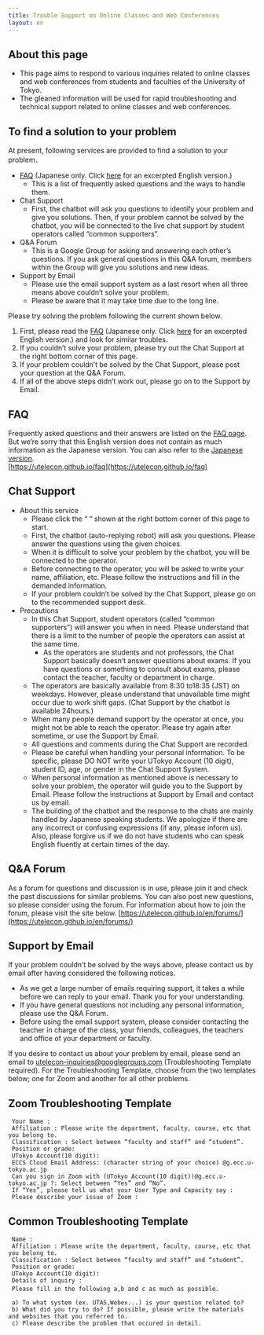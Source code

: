 ```yaml
---
title: Trouble Support on Online Classes and Web Conferences
layout: en
---
```

## About this page
* This page aims to respond to various inquiries related to online classes and web conferences from students and faculties of the University of Tokyo. 
* The gleaned information will be used for rapid troubleshooting and technical support related to online classes and web conferences. 

## To find a solution to your problem
At present, following services are provided to find a solution to your problem．

* [FAQ](https://utelecon.github.io/faq) (Japanese only. Click [here](https://utelecon.github.io/en/faq/) for an excerpted English version.)
  * This is a list of frequently asked questions and the ways to handle them.
* Chat Support
  * First, the chatbot will ask you questions to identify your problem and give you solutions. Then, if your problem cannot be solved by the chatbot, you will be connected to the live chat support by student operators called “common supporters”. 
* Q&A Forum
  * This is a Google Group for asking and answering each other’s questions. If you ask general questions in this Q&A forum, members within the Group will give you solutions and new ideas. 
* Support by Email
  * Please use the email support system as a last resort when all three means above couldn’t solve your problem.
  * Please be aware that it may take time due to the long line.

Please try solving the problem following the current shown below.
1. First, please read the [FAQ](https://utelecon.github.io/faq) (Japanese only. Click [here](https://utelecon.github.io/en/faq/) for an excerpted English version.) and look for similar troubles.
1. If you couldn’t solve your problem, please try out the Chat Support at the right bottom corner of this page.
1. If your problem couldn’t be solved by the Chat Support, please post your question at the Q&A Forum.
1. If all of the above steps didn’t work out, please go on to the Support by Email.

## FAQ 
Frequently asked questions and their answers are listed on the [FAQ page](https://utelecon.github.io/en/faq). But we’re sorry that this English version does not contain as much information as the Japanese version. You can also refer to the [Japanese version](https://utelecon.github.io/faq).  
[https://utelecon.github.io/faq](https://utelecon.github.io/faq)

## Chat Support
* About this service
  * Please click the “ “ shown at the right bottom corner of this page to start.
  * First, the chatbot (auto-replying robot) will ask you questions. Please answer the questions using the given choices.
  * When it is difficult to solve your problem by the chatbot, you will be connected to the operator. 
   * Before connecting to the operator, you will be asked to write your name, affiliation, etc. Please follow the instructions and fill in the demanded information. 
  * If your problem couldn’t be solved by the Chat Support, please go on to the recommended support desk.
* Precautions 
  * In this Chat Support, student operators (called “common supporters”) will answer you when in need. Please understand that there is a limit to the number of people the operators can assist at the same time.   
    * As the operators are students and not professors, the Chat Support basically doesn’t answer questions about exams. If you have questions or something to consult about exams, please contact the teacher, faculty or department in charge.
  * The operators are basically available from 8:30 to18:35 (JST) on weekdays. However, please understand that unavailable time might occur due to work shift gaps. (Chat Support by the chatbot is available 24hours.)
  * When many people demand support by the operator at once, you might not be able to reach the operator. Please try again after sometime, or use the Support by Email. 
  * All questions and comments during the Chat Support are recorded.
  * Please be careful when handling your personal information. To be specific, please DO NOT write your UTokyo Account (10 digit), student ID, age, or gender in the Chat Support System.
  * When personal information as mentioned above is necessary to solve your problem, the operator will guide you to the Support by Email. Please follow the instructions at Support by Email and contact us by email.
  * The building of the chatbot and the response to the chats are mainly handled by Japanese speaking students. We apologize if there are any incorrect or confusing expressions (if any, please inform us). Also, please forgive us if we do not have students who can speak English fluently at certain times of the day.

## Q&A Forum
As a forum for questions and discussion is in use, please join it and check the past discussions for similar problems. You can also post new questions, so please consider using the forum.
For information about how to join the forum, please visit the site below. 
[https://utelecon.github.io/en/forums/](https://utelecon.github.io/en/forums/)

## Support by Email
If your problem couldn’t be solved by the ways above, please contact us by email after having considered the following notices.

* As we get a large number of emails requiring support, it takes a while before we can reply to your email. Thank you for your understanding. 
* If you have general questions not including any personal information, please use the Q&A Forum.
* Before using the email support system, please consider contacting the teacher in charge of the class, your friends, colleagues, the teachers and office of your department or faculty. 

If you desire to contact us about your problem by email, please send an email to utelecon-inquiries@googlegroups.com (Troubleshooting Template required).
For the Troubleshooting Template, choose from the two templates below;  one for Zoom and another for all other problems. 

## Zoom Troubleshooting Template
```
 Your Name : 
 Affiliation : Please write the department, faculty, course, etc that you belong to.
 Classification : Select between “faculty and staff” and “student”. 
 Position or grade: 
 UTokyo Account(10 digit): 
 ECCS Cloud Email Address: (character string of your choice) @g.ecc.u-tokyo.ac.jp
 Can you sign in Zoom with (UTokyo Account(10 digit))@g.ecc.u-tokyo.ac.jp ?: Select between “Yes” and “No”.
 If “Yes”, please tell us what your User Type and Capacity say :
 Please describe your issue of Zoom : 
```

## Common Troubleshooting Template

```
 Name : 
 Affiliation : Please write the department, faculty, course, etc that you belong to.
 Classification : Select between “faculty and staff” and “student”. 
 Position or grade: 
 UTokyo Account(10 digit):
 Details of inquiry :  
 Please fill in the following a,b and c as much as possible．

 a) To what system (ex. UTAS,Webex...) is your question related to?
 b) What did you try to do? If possible, please write the materials and websites that you referred to.
 c) Please describe the problem that occured in detail.
```

